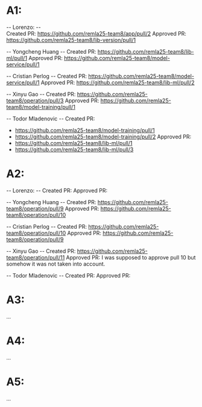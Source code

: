 # A1:

-- Lorenzo: -- <br>
Created PR: https://github.com/remla25-team8/app/pull/2
Approved PR: https://github.com/remla25-team8/lib-version/pull/1

-- Yongcheng Huang --
Created PR: https://github.com/remla25-team8/lib-ml/pull/1
Approved PR: https://github.com/remla25-team8/model-service/pull/1

-- Cristian Perlog --
Created PR: https://github.com/remla25-team8/model-service/pull/1
Approved PR: https://github.com/remla25-team8/lib-ml/pull/2

-- Xinyu Gao --
Created PR: https://github.com/remla25-team8/operation/pull/3
Approved PR: https://github.com/remla25-team8/model-training/pull/1

-- Todor Mladenovic --
Created PR:

- https://github.com/remla25-team8/model-training/pull/1
- https://github.com/remla25-team8/model-training/pull/2
  Approved PR:
- https://github.com/remla25-team8/lib-ml/pull/1
- https://github.com/remla25-team8/lib-ml/pull/3

# A2:

-- Lorenzo: --
Created PR:
Approved PR:

-- Yongcheng Huang --
Created PR: https://github.com/remla25-team8/operation/pull/9
Approved PR: https://github.com/remla25-team8/operation/pull/10

-- Cristian Perlog --
Created PR: https://github.com/remla25-team8/operation/pull/10
Approved PR: https://github.com/remla25-team8/operation/pull/9

-- Xinyu Gao --
Created PR: https://github.com/remla25-team8/operation/pull/11
Approved PR: I was supposed to approve pull 10 but somehow it was not taken into account.

-- Todor Mladenovic --
Created PR:
Approved PR:

# A3:

...

# A4:

...

# A5:

...
